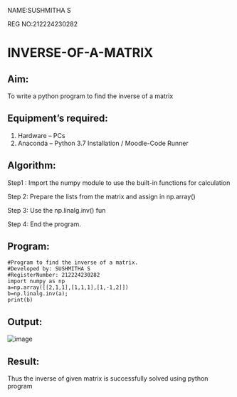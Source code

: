 NAME:SUSHMITHA S

REG NO:212224230282
# INVERSE-OF-A-MATRIX
## Aim:
To write a python program to find the inverse of a matrix
## Equipment’s required:
1. 	Hardware – PCs
2. 	Anaconda – Python 3.7 Installation / Moodle-Code Runner
## Algorithm:
Step1 :
Import the numpy module to use the built-in functions for calculation

Step 2:
Prepare the lists from the matrix and assign in np.array()

Step 3:
Use the np.linalg.inv() fun

Step 4:
End the program.

## Program:
```
#Program to find the inverse of a matrix.
#Developed by: SUSHMITHA S
#RegisterNumber: 212224230282
import numpy as np
a=np.array([[2,1,1],[1,1,1],[1,-1,2]])
b=np.linalg.inv(a);
print(b)

```


## Output:
![image](https://github.com/user-attachments/assets/d575e24c-8372-4e22-9f23-ca69e46bb961)

## Result:
Thus the inverse of given matrix is successfully solved using python program

